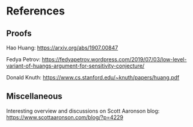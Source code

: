 # References

## Proofs

Hao Huang:
https://arxiv.org/abs/1907.00847

Fedya Petrov:
https://fedyapetrov.wordpress.com/2019/07/03/low-level-variant-of-huangs-argument-for-sensitivity-conjecture/

Donald Knuth:
https://www.cs.stanford.edu/~knuth/papers/huang.pdf

## Miscellaneous

Interesting overview and discussions on Scott Aaronson blog:
https://www.scottaaronson.com/blog/?p=4229
